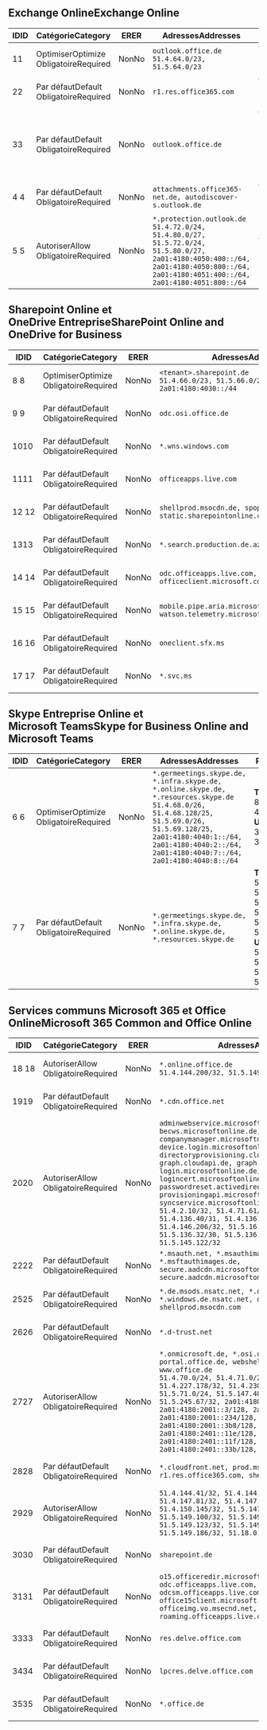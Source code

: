<!--THIS FILE IS AUTOMATICALLY GENERATED. MANUAL CHANGES WILL BE OVERWRITTEN.-->
<!--Please contact the Office 365 Endpoints team with any questions.-->
<!--Germany endpoints version 2020120100-->
<!--File generated 2021-05-18 11:00:55.7922-->

## <a name="exchange-online"></a><span data-ttu-id="b1574-101">Exchange Online</span><span class="sxs-lookup"><span data-stu-id="b1574-101">Exchange Online</span></span>

<span data-ttu-id="b1574-102">ID</span><span class="sxs-lookup"><span data-stu-id="b1574-102">ID</span></span> | <span data-ttu-id="b1574-103">Catégorie</span><span class="sxs-lookup"><span data-stu-id="b1574-103">Category</span></span> | <span data-ttu-id="b1574-104">ER</span><span class="sxs-lookup"><span data-stu-id="b1574-104">ER</span></span> | <span data-ttu-id="b1574-105">Adresses</span><span class="sxs-lookup"><span data-stu-id="b1574-105">Addresses</span></span> | <span data-ttu-id="b1574-106">Ports</span><span class="sxs-lookup"><span data-stu-id="b1574-106">Ports</span></span>
-- | -------------------- | -- | ----------------------------------------------------------------------------------------------------------------------------------------------------------------------------------------- | -------------------------------
<span data-ttu-id="b1574-107">1</span><span class="sxs-lookup"><span data-stu-id="b1574-107">1</span></span> | <span data-ttu-id="b1574-108">Optimiser</span><span class="sxs-lookup"><span data-stu-id="b1574-108">Optimize</span></span><BR><span data-ttu-id="b1574-109">Obligatoire</span><span class="sxs-lookup"><span data-stu-id="b1574-109">Required</span></span> | <span data-ttu-id="b1574-110">Non</span><span class="sxs-lookup"><span data-stu-id="b1574-110">No</span></span> | `outlook.office.de`<BR>`51.4.64.0/23, 51.5.64.0/23` | <span data-ttu-id="b1574-111">**TCP :** 443, 80</span><span class="sxs-lookup"><span data-stu-id="b1574-111">**TCP:** 443, 80</span></span>
<span data-ttu-id="b1574-112">2</span><span class="sxs-lookup"><span data-stu-id="b1574-112">2</span></span> | <span data-ttu-id="b1574-113">Par défaut</span><span class="sxs-lookup"><span data-stu-id="b1574-113">Default</span></span><BR><span data-ttu-id="b1574-114">Obligatoire</span><span class="sxs-lookup"><span data-stu-id="b1574-114">Required</span></span> | <span data-ttu-id="b1574-115">Non</span><span class="sxs-lookup"><span data-stu-id="b1574-115">No</span></span> | `r1.res.office365.com` | <span data-ttu-id="b1574-116">**TCP :** 443, 80</span><span class="sxs-lookup"><span data-stu-id="b1574-116">**TCP:** 443, 80</span></span>
<span data-ttu-id="b1574-117">3</span><span class="sxs-lookup"><span data-stu-id="b1574-117">3</span></span> | <span data-ttu-id="b1574-118">Par défaut</span><span class="sxs-lookup"><span data-stu-id="b1574-118">Default</span></span><BR><span data-ttu-id="b1574-119">Obligatoire</span><span class="sxs-lookup"><span data-stu-id="b1574-119">Required</span></span> | <span data-ttu-id="b1574-120">Non</span><span class="sxs-lookup"><span data-stu-id="b1574-120">No</span></span> | `outlook.office.de` | <span data-ttu-id="b1574-121">**TCP :** 143, 25, 587, 993, 995</span><span class="sxs-lookup"><span data-stu-id="b1574-121">**TCP:** 143, 25, 587, 993, 995</span></span>
<span data-ttu-id="b1574-122">4 </span><span class="sxs-lookup"><span data-stu-id="b1574-122">4</span></span> | <span data-ttu-id="b1574-123">Par défaut</span><span class="sxs-lookup"><span data-stu-id="b1574-123">Default</span></span><BR><span data-ttu-id="b1574-124">Obligatoire</span><span class="sxs-lookup"><span data-stu-id="b1574-124">Required</span></span> | <span data-ttu-id="b1574-125">Non</span><span class="sxs-lookup"><span data-stu-id="b1574-125">No</span></span> | `attachments.office365-net.de, autodiscover-s.outlook.de` | <span data-ttu-id="b1574-126">**TCP :** 443, 80</span><span class="sxs-lookup"><span data-stu-id="b1574-126">**TCP:** 443, 80</span></span>
<span data-ttu-id="b1574-127">5 </span><span class="sxs-lookup"><span data-stu-id="b1574-127">5</span></span> | <span data-ttu-id="b1574-128">Autoriser</span><span class="sxs-lookup"><span data-stu-id="b1574-128">Allow</span></span><BR><span data-ttu-id="b1574-129">Obligatoire</span><span class="sxs-lookup"><span data-stu-id="b1574-129">Required</span></span> | <span data-ttu-id="b1574-130">Non</span><span class="sxs-lookup"><span data-stu-id="b1574-130">No</span></span> | `*.protection.outlook.de`<BR>`51.4.72.0/24, 51.4.80.0/27, 51.5.72.0/24, 51.5.80.0/27, 2a01:4180:4050:400::/64, 2a01:4180:4050:800::/64, 2a01:4180:4051:400::/64, 2a01:4180:4051:800::/64` | <span data-ttu-id="b1574-131">**TCP :** 25, 443</span><span class="sxs-lookup"><span data-stu-id="b1574-131">**TCP:** 25, 443</span></span>

## <a name="sharepoint-online-and-onedrive-for-business"></a><span data-ttu-id="b1574-132">Sharepoint Online et OneDrive Entreprise</span><span class="sxs-lookup"><span data-stu-id="b1574-132">SharePoint Online and OneDrive for Business</span></span>

<span data-ttu-id="b1574-133">ID</span><span class="sxs-lookup"><span data-stu-id="b1574-133">ID</span></span> | <span data-ttu-id="b1574-134">Catégorie</span><span class="sxs-lookup"><span data-stu-id="b1574-134">Category</span></span> | <span data-ttu-id="b1574-135">ER</span><span class="sxs-lookup"><span data-stu-id="b1574-135">ER</span></span> | <span data-ttu-id="b1574-136">Adresses</span><span class="sxs-lookup"><span data-stu-id="b1574-136">Addresses</span></span> | <span data-ttu-id="b1574-137">Ports</span><span class="sxs-lookup"><span data-stu-id="b1574-137">Ports</span></span>
-- | -------------------- | -- | ------------------------------------------------------------------------------ | ----------------
<span data-ttu-id="b1574-138">8 </span><span class="sxs-lookup"><span data-stu-id="b1574-138">8</span></span> | <span data-ttu-id="b1574-139">Optimiser</span><span class="sxs-lookup"><span data-stu-id="b1574-139">Optimize</span></span><BR><span data-ttu-id="b1574-140">Obligatoire</span><span class="sxs-lookup"><span data-stu-id="b1574-140">Required</span></span> | <span data-ttu-id="b1574-141">Non</span><span class="sxs-lookup"><span data-stu-id="b1574-141">No</span></span> | `<tenant>.sharepoint.de`<BR>`51.4.66.0/23, 51.5.66.0/23, 2a01:4180:4030::/44` | <span data-ttu-id="b1574-142">**TCP :** 443, 80</span><span class="sxs-lookup"><span data-stu-id="b1574-142">**TCP:** 443, 80</span></span>
<span data-ttu-id="b1574-143">9 </span><span class="sxs-lookup"><span data-stu-id="b1574-143">9</span></span> | <span data-ttu-id="b1574-144">Par défaut</span><span class="sxs-lookup"><span data-stu-id="b1574-144">Default</span></span><BR><span data-ttu-id="b1574-145">Obligatoire</span><span class="sxs-lookup"><span data-stu-id="b1574-145">Required</span></span> | <span data-ttu-id="b1574-146">Non</span><span class="sxs-lookup"><span data-stu-id="b1574-146">No</span></span> | `odc.osi.office.de` | <span data-ttu-id="b1574-147">**TCP :** 443, 80</span><span class="sxs-lookup"><span data-stu-id="b1574-147">**TCP:** 443, 80</span></span>
<span data-ttu-id="b1574-148">10</span><span class="sxs-lookup"><span data-stu-id="b1574-148">10</span></span> | <span data-ttu-id="b1574-149">Par défaut</span><span class="sxs-lookup"><span data-stu-id="b1574-149">Default</span></span><BR><span data-ttu-id="b1574-150">Obligatoire</span><span class="sxs-lookup"><span data-stu-id="b1574-150">Required</span></span> | <span data-ttu-id="b1574-151">Non</span><span class="sxs-lookup"><span data-stu-id="b1574-151">No</span></span> | `*.wns.windows.com` | <span data-ttu-id="b1574-152">**TCP :** 443, 80</span><span class="sxs-lookup"><span data-stu-id="b1574-152">**TCP:** 443, 80</span></span>
<span data-ttu-id="b1574-153">11</span><span class="sxs-lookup"><span data-stu-id="b1574-153">11</span></span> | <span data-ttu-id="b1574-154">Par défaut</span><span class="sxs-lookup"><span data-stu-id="b1574-154">Default</span></span><BR><span data-ttu-id="b1574-155">Obligatoire</span><span class="sxs-lookup"><span data-stu-id="b1574-155">Required</span></span> | <span data-ttu-id="b1574-156">Non</span><span class="sxs-lookup"><span data-stu-id="b1574-156">No</span></span> | `officeapps.live.com` | <span data-ttu-id="b1574-157">**TCP :** 443, 80</span><span class="sxs-lookup"><span data-stu-id="b1574-157">**TCP:** 443, 80</span></span>
<span data-ttu-id="b1574-158">12 </span><span class="sxs-lookup"><span data-stu-id="b1574-158">12</span></span> | <span data-ttu-id="b1574-159">Par défaut</span><span class="sxs-lookup"><span data-stu-id="b1574-159">Default</span></span><BR><span data-ttu-id="b1574-160">Obligatoire</span><span class="sxs-lookup"><span data-stu-id="b1574-160">Required</span></span> | <span data-ttu-id="b1574-161">Non</span><span class="sxs-lookup"><span data-stu-id="b1574-161">No</span></span> | `shellprod.msocdn.de, spoprod-a.akamaihd.net, static.sharepointonline.com` | <span data-ttu-id="b1574-162">**TCP :** 443, 80</span><span class="sxs-lookup"><span data-stu-id="b1574-162">**TCP:** 443, 80</span></span>
<span data-ttu-id="b1574-163">13</span><span class="sxs-lookup"><span data-stu-id="b1574-163">13</span></span> | <span data-ttu-id="b1574-164">Par défaut</span><span class="sxs-lookup"><span data-stu-id="b1574-164">Default</span></span><BR><span data-ttu-id="b1574-165">Obligatoire</span><span class="sxs-lookup"><span data-stu-id="b1574-165">Required</span></span> | <span data-ttu-id="b1574-166">Non</span><span class="sxs-lookup"><span data-stu-id="b1574-166">No</span></span> | `*.search.production.de.azuretrafficmanager.de` | <span data-ttu-id="b1574-167">**TCP :** 443</span><span class="sxs-lookup"><span data-stu-id="b1574-167">**TCP:** 443</span></span>
<span data-ttu-id="b1574-168">14 </span><span class="sxs-lookup"><span data-stu-id="b1574-168">14</span></span> | <span data-ttu-id="b1574-169">Par défaut</span><span class="sxs-lookup"><span data-stu-id="b1574-169">Default</span></span><BR><span data-ttu-id="b1574-170">Obligatoire</span><span class="sxs-lookup"><span data-stu-id="b1574-170">Required</span></span> | <span data-ttu-id="b1574-171">Non</span><span class="sxs-lookup"><span data-stu-id="b1574-171">No</span></span> | `odc.officeapps.live.com, officeclient.microsoft.com` | <span data-ttu-id="b1574-172">**TCP :** 443, 80</span><span class="sxs-lookup"><span data-stu-id="b1574-172">**TCP:** 443, 80</span></span>
<span data-ttu-id="b1574-173">15 </span><span class="sxs-lookup"><span data-stu-id="b1574-173">15</span></span> | <span data-ttu-id="b1574-174">Par défaut</span><span class="sxs-lookup"><span data-stu-id="b1574-174">Default</span></span><BR><span data-ttu-id="b1574-175">Obligatoire</span><span class="sxs-lookup"><span data-stu-id="b1574-175">Required</span></span> | <span data-ttu-id="b1574-176">Non</span><span class="sxs-lookup"><span data-stu-id="b1574-176">No</span></span> | `mobile.pipe.aria.microsoft.com, ssw.live.com, watson.telemetry.microsoft.com` | <span data-ttu-id="b1574-177">**TCP :** 443, 80</span><span class="sxs-lookup"><span data-stu-id="b1574-177">**TCP:** 443, 80</span></span>
<span data-ttu-id="b1574-178">16 </span><span class="sxs-lookup"><span data-stu-id="b1574-178">16</span></span> | <span data-ttu-id="b1574-179">Par défaut</span><span class="sxs-lookup"><span data-stu-id="b1574-179">Default</span></span><BR><span data-ttu-id="b1574-180">Obligatoire</span><span class="sxs-lookup"><span data-stu-id="b1574-180">Required</span></span> | <span data-ttu-id="b1574-181">Non</span><span class="sxs-lookup"><span data-stu-id="b1574-181">No</span></span> | `oneclient.sfx.ms` | <span data-ttu-id="b1574-182">**TCP :** 443, 80</span><span class="sxs-lookup"><span data-stu-id="b1574-182">**TCP:** 443, 80</span></span>
<span data-ttu-id="b1574-183">17 </span><span class="sxs-lookup"><span data-stu-id="b1574-183">17</span></span> | <span data-ttu-id="b1574-184">Par défaut</span><span class="sxs-lookup"><span data-stu-id="b1574-184">Default</span></span><BR><span data-ttu-id="b1574-185">Obligatoire</span><span class="sxs-lookup"><span data-stu-id="b1574-185">Required</span></span> | <span data-ttu-id="b1574-186">Non</span><span class="sxs-lookup"><span data-stu-id="b1574-186">No</span></span> | `*.svc.ms` | <span data-ttu-id="b1574-187">**TCP :** 443, 80</span><span class="sxs-lookup"><span data-stu-id="b1574-187">**TCP:** 443, 80</span></span>

## <a name="skype-for-business-online-and-microsoft-teams"></a><span data-ttu-id="b1574-188">Skype Entreprise Online et Microsoft Teams</span><span class="sxs-lookup"><span data-stu-id="b1574-188">Skype for Business Online and Microsoft Teams</span></span>

<span data-ttu-id="b1574-189">ID</span><span class="sxs-lookup"><span data-stu-id="b1574-189">ID</span></span> | <span data-ttu-id="b1574-190">Catégorie</span><span class="sxs-lookup"><span data-stu-id="b1574-190">Category</span></span> | <span data-ttu-id="b1574-191">ER</span><span class="sxs-lookup"><span data-stu-id="b1574-191">ER</span></span> | <span data-ttu-id="b1574-192">Adresses</span><span class="sxs-lookup"><span data-stu-id="b1574-192">Addresses</span></span> | <span data-ttu-id="b1574-193">Ports</span><span class="sxs-lookup"><span data-stu-id="b1574-193">Ports</span></span>
-- | -------------------- | -- | ----------------------------------------------------------------------------------------------------------------------------------------------------------------------------------------------------------------------------------------------- | --------------------------------------------------
<span data-ttu-id="b1574-194">6 </span><span class="sxs-lookup"><span data-stu-id="b1574-194">6</span></span> | <span data-ttu-id="b1574-195">Optimiser</span><span class="sxs-lookup"><span data-stu-id="b1574-195">Optimize</span></span><BR><span data-ttu-id="b1574-196">Obligatoire</span><span class="sxs-lookup"><span data-stu-id="b1574-196">Required</span></span> | <span data-ttu-id="b1574-197">Non</span><span class="sxs-lookup"><span data-stu-id="b1574-197">No</span></span> | `*.germeetings.skype.de, *.infra.skype.de, *.online.skype.de, *.resources.skype.de`<BR>`51.4.68.0/26, 51.4.68.128/25, 51.5.69.0/26, 51.5.69.128/25, 2a01:4180:4040:1::/64, 2a01:4180:4040:2::/64, 2a01:4180:4040:7::/64, 2a01:4180:4040:8::/64` | <span data-ttu-id="b1574-198">**TCP :** 443, 80</span><span class="sxs-lookup"><span data-stu-id="b1574-198">**TCP:** 443, 80</span></span><BR><span data-ttu-id="b1574-199">**UDP :** 3478</span><span class="sxs-lookup"><span data-stu-id="b1574-199">**UDP:** 3478</span></span>
<span data-ttu-id="b1574-200">7 </span><span class="sxs-lookup"><span data-stu-id="b1574-200">7</span></span> | <span data-ttu-id="b1574-201">Par défaut</span><span class="sxs-lookup"><span data-stu-id="b1574-201">Default</span></span><BR><span data-ttu-id="b1574-202">Obligatoire</span><span class="sxs-lookup"><span data-stu-id="b1574-202">Required</span></span> | <span data-ttu-id="b1574-203">Non</span><span class="sxs-lookup"><span data-stu-id="b1574-203">No</span></span> | `*.germeetings.skype.de, *.infra.skype.de, *.online.skype.de, *.resources.skype.de` | <span data-ttu-id="b1574-204">**TCP :** 5061, 50000-59999</span><span class="sxs-lookup"><span data-stu-id="b1574-204">**TCP:** 5061, 50000-59999</span></span><BR><span data-ttu-id="b1574-205">**UDP :** 50000-59999</span><span class="sxs-lookup"><span data-stu-id="b1574-205">**UDP:** 50000-59999</span></span>

## <a name="microsoft-365-common-and-office-online"></a><span data-ttu-id="b1574-206">Services communs Microsoft 365 et Office Online</span><span class="sxs-lookup"><span data-stu-id="b1574-206">Microsoft 365 Common and Office Online</span></span>

<span data-ttu-id="b1574-207">ID</span><span class="sxs-lookup"><span data-stu-id="b1574-207">ID</span></span> | <span data-ttu-id="b1574-208">Catégorie</span><span class="sxs-lookup"><span data-stu-id="b1574-208">Category</span></span> | <span data-ttu-id="b1574-209">ER</span><span class="sxs-lookup"><span data-stu-id="b1574-209">ER</span></span> | <span data-ttu-id="b1574-210">Adresses</span><span class="sxs-lookup"><span data-stu-id="b1574-210">Addresses</span></span> | <span data-ttu-id="b1574-211">Ports</span><span class="sxs-lookup"><span data-stu-id="b1574-211">Ports</span></span>
-- | ------------------- | -- | -------------------------------------------------------------------------------------------------------------------------------------------------------------------------------------------------------------------------------------------------------------------------------------------------------------------------------------------------------------------------------------------------------------------------------------------------------------------------------------------------------------------------------------------------------------------------------------------------------------------------- | ----------------
<span data-ttu-id="b1574-212">18 </span><span class="sxs-lookup"><span data-stu-id="b1574-212">18</span></span> | <span data-ttu-id="b1574-213">Autoriser</span><span class="sxs-lookup"><span data-stu-id="b1574-213">Allow</span></span><BR><span data-ttu-id="b1574-214">Obligatoire</span><span class="sxs-lookup"><span data-stu-id="b1574-214">Required</span></span> | <span data-ttu-id="b1574-215">Non</span><span class="sxs-lookup"><span data-stu-id="b1574-215">No</span></span> | `*.online.office.de`<BR>`51.4.144.200/32, 51.5.149.3/32, 51.18.16.0/23` | <span data-ttu-id="b1574-216">**TCP :** 443</span><span class="sxs-lookup"><span data-stu-id="b1574-216">**TCP:** 443</span></span>
<span data-ttu-id="b1574-217">19</span><span class="sxs-lookup"><span data-stu-id="b1574-217">19</span></span> | <span data-ttu-id="b1574-218">Par défaut</span><span class="sxs-lookup"><span data-stu-id="b1574-218">Default</span></span><BR><span data-ttu-id="b1574-219">Obligatoire</span><span class="sxs-lookup"><span data-stu-id="b1574-219">Required</span></span> | <span data-ttu-id="b1574-220">Non</span><span class="sxs-lookup"><span data-stu-id="b1574-220">No</span></span> | `*.cdn.office.net` | <span data-ttu-id="b1574-221">**TCP :** 443</span><span class="sxs-lookup"><span data-stu-id="b1574-221">**TCP:** 443</span></span>
<span data-ttu-id="b1574-222">20</span><span class="sxs-lookup"><span data-stu-id="b1574-222">20</span></span> | <span data-ttu-id="b1574-223">Autoriser</span><span class="sxs-lookup"><span data-stu-id="b1574-223">Allow</span></span><BR><span data-ttu-id="b1574-224">Obligatoire</span><span class="sxs-lookup"><span data-stu-id="b1574-224">Required</span></span> | <span data-ttu-id="b1574-225">Non</span><span class="sxs-lookup"><span data-stu-id="b1574-225">No</span></span> | `adminwebservice.microsoftonline.de, becws.microsoftonline.de, companymanager.microsoftonline.de, device.login.microsoftonline.de, directoryprovisioning.cloudapi.de, graph.cloudapi.de, graph.microsoft.de, login.microsoftonline.de, logincert.microsoftonline.de, pas.cloudapi.de, passwordreset.activedirectory.microsoftazure.de, provisioningapi.microsoftonline.de, syncservice.microsoftonline.de`<BR>`51.4.2.10/32, 51.4.71.61/32, 51.4.136.38/31, 51.4.136.40/31, 51.4.136.42/32, 51.4.146.38/32, 51.4.146.206/32, 51.5.16.7/32, 51.5.71.22/32, 51.5.136.32/30, 51.5.136.36/32, 51.5.145.29/32, 51.5.145.122/32` | <span data-ttu-id="b1574-226">**TCP :** 443, 80</span><span class="sxs-lookup"><span data-stu-id="b1574-226">**TCP:** 443, 80</span></span>
<span data-ttu-id="b1574-227">22</span><span class="sxs-lookup"><span data-stu-id="b1574-227">22</span></span> | <span data-ttu-id="b1574-228">Par défaut</span><span class="sxs-lookup"><span data-stu-id="b1574-228">Default</span></span><BR><span data-ttu-id="b1574-229">Obligatoire</span><span class="sxs-lookup"><span data-stu-id="b1574-229">Required</span></span> | <span data-ttu-id="b1574-230">Non</span><span class="sxs-lookup"><span data-stu-id="b1574-230">No</span></span> | `*.msauth.net, *.msauthimages.de, *.msftauth.net, *.msftauthimages.de, secure.aadcdn.microsoftonline-p.com, secure.aadcdn.microsoftonline-p.de` | <span data-ttu-id="b1574-231">**TCP :** 443, 80</span><span class="sxs-lookup"><span data-stu-id="b1574-231">**TCP:** 443, 80</span></span>
<span data-ttu-id="b1574-232">25</span><span class="sxs-lookup"><span data-stu-id="b1574-232">25</span></span> | <span data-ttu-id="b1574-233">Par défaut</span><span class="sxs-lookup"><span data-stu-id="b1574-233">Default</span></span><BR><span data-ttu-id="b1574-234">Obligatoire</span><span class="sxs-lookup"><span data-stu-id="b1574-234">Required</span></span> | <span data-ttu-id="b1574-235">Non</span><span class="sxs-lookup"><span data-stu-id="b1574-235">No</span></span> | `*.de.msods.nsatc.net, *.office.de.akadns.net, *.windows.de.nsatc.net, officehome.msocdn.de, shellprod.msocdn.com` | <span data-ttu-id="b1574-236">**TCP :** 443, 80</span><span class="sxs-lookup"><span data-stu-id="b1574-236">**TCP:** 443, 80</span></span>
<span data-ttu-id="b1574-237">26</span><span class="sxs-lookup"><span data-stu-id="b1574-237">26</span></span> | <span data-ttu-id="b1574-238">Par défaut</span><span class="sxs-lookup"><span data-stu-id="b1574-238">Default</span></span><BR><span data-ttu-id="b1574-239">Obligatoire</span><span class="sxs-lookup"><span data-stu-id="b1574-239">Required</span></span> | <span data-ttu-id="b1574-240">Non</span><span class="sxs-lookup"><span data-stu-id="b1574-240">No</span></span> | `*.d-trust.net` | <span data-ttu-id="b1574-241">**TCP :** 443, 80</span><span class="sxs-lookup"><span data-stu-id="b1574-241">**TCP:** 443, 80</span></span>
<span data-ttu-id="b1574-242">27</span><span class="sxs-lookup"><span data-stu-id="b1574-242">27</span></span> | <span data-ttu-id="b1574-243">Autoriser</span><span class="sxs-lookup"><span data-stu-id="b1574-243">Allow</span></span><BR><span data-ttu-id="b1574-244">Obligatoire</span><span class="sxs-lookup"><span data-stu-id="b1574-244">Required</span></span> | <span data-ttu-id="b1574-245">Non</span><span class="sxs-lookup"><span data-stu-id="b1574-245">No</span></span> | `*.onmicrosoft.de, *.osi.office.de, office.de, portal.office.de, webshell.suite.office.de, www.office.de`<BR>`51.4.70.0/24, 51.4.71.0/24, 51.4.226.115/32, 51.4.227.178/32, 51.4.230.178/32, 51.5.70.0/24, 51.5.71.0/24, 51.5.147.48/32, 51.5.242.163/32, 51.5.245.67/32, 2a01:4180:2001::2/128, 2a01:4180:2001::3/128, 2a01:4180:2001::92/128, 2a01:4180:2001::234/128, 2a01:4180:2001::3b8/128, 2a01:4180:2401::5/128, 2a01:4180:2401::11e/128, 2a01:4180:2401::11f/128, 2a01:4180:2401::33b/128, 2a01:4180:2401::55b/128` | <span data-ttu-id="b1574-246">**TCP :** 443, 80</span><span class="sxs-lookup"><span data-stu-id="b1574-246">**TCP:** 443, 80</span></span>
<span data-ttu-id="b1574-247">28</span><span class="sxs-lookup"><span data-stu-id="b1574-247">28</span></span> | <span data-ttu-id="b1574-248">Par défaut</span><span class="sxs-lookup"><span data-stu-id="b1574-248">Default</span></span><BR><span data-ttu-id="b1574-249">Obligatoire</span><span class="sxs-lookup"><span data-stu-id="b1574-249">Required</span></span> | <span data-ttu-id="b1574-250">Non</span><span class="sxs-lookup"><span data-stu-id="b1574-250">No</span></span> | `*.cloudfront.net, prod.msocdn.de, r1.res.office365.com, shellprod.msocdn.de` | <span data-ttu-id="b1574-251">**TCP :** 443, 80</span><span class="sxs-lookup"><span data-stu-id="b1574-251">**TCP:** 443, 80</span></span>
<span data-ttu-id="b1574-252">29</span><span class="sxs-lookup"><span data-stu-id="b1574-252">29</span></span> | <span data-ttu-id="b1574-253">Autoriser</span><span class="sxs-lookup"><span data-stu-id="b1574-253">Allow</span></span><BR><span data-ttu-id="b1574-254">Obligatoire</span><span class="sxs-lookup"><span data-stu-id="b1574-254">Required</span></span> | <span data-ttu-id="b1574-255">Non</span><span class="sxs-lookup"><span data-stu-id="b1574-255">No</span></span> | `51.4.144.41/32, 51.4.144.174/32, 51.4.145.38/32, 51.4.147.81/32, 51.4.147.233/32, 51.4.148.12/32, 51.4.150.145/32, 51.5.147.242/32, 51.5.149.100/32, 51.5.149.119/32, 51.5.149.123/32, 51.5.149.180/32, 51.5.149.186/32, 51.18.0.0/21` | <span data-ttu-id="b1574-256">**TCP :** 443, 80</span><span class="sxs-lookup"><span data-stu-id="b1574-256">**TCP:** 443, 80</span></span>
<span data-ttu-id="b1574-257">30</span><span class="sxs-lookup"><span data-stu-id="b1574-257">30</span></span> | <span data-ttu-id="b1574-258">Par défaut</span><span class="sxs-lookup"><span data-stu-id="b1574-258">Default</span></span><BR><span data-ttu-id="b1574-259">Obligatoire</span><span class="sxs-lookup"><span data-stu-id="b1574-259">Required</span></span> | <span data-ttu-id="b1574-260">Non</span><span class="sxs-lookup"><span data-stu-id="b1574-260">No</span></span> | `sharepoint.de` | <span data-ttu-id="b1574-261">**TCP :** 443, 80</span><span class="sxs-lookup"><span data-stu-id="b1574-261">**TCP:** 443, 80</span></span>
<span data-ttu-id="b1574-262">31</span><span class="sxs-lookup"><span data-stu-id="b1574-262">31</span></span> | <span data-ttu-id="b1574-263">Par défaut</span><span class="sxs-lookup"><span data-stu-id="b1574-263">Default</span></span><BR><span data-ttu-id="b1574-264">Obligatoire</span><span class="sxs-lookup"><span data-stu-id="b1574-264">Required</span></span> | <span data-ttu-id="b1574-265">Non</span><span class="sxs-lookup"><span data-stu-id="b1574-265">No</span></span> | `o15.officeredir.microsoft.com, odc.officeapps.live.com, odcsm.officeapps.live.com, office.microsoft.com, office15client.microsoft.com, officeimg.vo.msecnd.net, roaming.officeapps.live.com` | <span data-ttu-id="b1574-266">**TCP :** 443, 80</span><span class="sxs-lookup"><span data-stu-id="b1574-266">**TCP:** 443, 80</span></span>
<span data-ttu-id="b1574-267">33</span><span class="sxs-lookup"><span data-stu-id="b1574-267">33</span></span> | <span data-ttu-id="b1574-268">Par défaut</span><span class="sxs-lookup"><span data-stu-id="b1574-268">Default</span></span><BR><span data-ttu-id="b1574-269">Obligatoire</span><span class="sxs-lookup"><span data-stu-id="b1574-269">Required</span></span> | <span data-ttu-id="b1574-270">Non</span><span class="sxs-lookup"><span data-stu-id="b1574-270">No</span></span> | `res.delve.office.com` | <span data-ttu-id="b1574-271">**TCP :** 443</span><span class="sxs-lookup"><span data-stu-id="b1574-271">**TCP:** 443</span></span>
<span data-ttu-id="b1574-272">34</span><span class="sxs-lookup"><span data-stu-id="b1574-272">34</span></span> | <span data-ttu-id="b1574-273">Par défaut</span><span class="sxs-lookup"><span data-stu-id="b1574-273">Default</span></span><BR><span data-ttu-id="b1574-274">Obligatoire</span><span class="sxs-lookup"><span data-stu-id="b1574-274">Required</span></span> | <span data-ttu-id="b1574-275">Non</span><span class="sxs-lookup"><span data-stu-id="b1574-275">No</span></span> | `lpcres.delve.office.com` | <span data-ttu-id="b1574-276">**TCP :** 443</span><span class="sxs-lookup"><span data-stu-id="b1574-276">**TCP:** 443</span></span>
<span data-ttu-id="b1574-277">35</span><span class="sxs-lookup"><span data-stu-id="b1574-277">35</span></span> | <span data-ttu-id="b1574-278">Par défaut</span><span class="sxs-lookup"><span data-stu-id="b1574-278">Default</span></span><BR><span data-ttu-id="b1574-279">Obligatoire</span><span class="sxs-lookup"><span data-stu-id="b1574-279">Required</span></span> | <span data-ttu-id="b1574-280">Non</span><span class="sxs-lookup"><span data-stu-id="b1574-280">No</span></span> | `*.office.de` | <span data-ttu-id="b1574-281">**TCP :** 443, 80</span><span class="sxs-lookup"><span data-stu-id="b1574-281">**TCP:** 443, 80</span></span>
